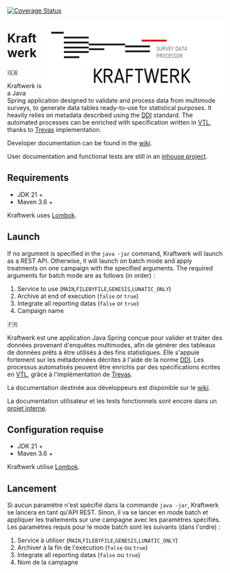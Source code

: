 [![Coverage Status](https://coveralls.io/repos/github/InseeFr/Kraftwerk/badge.svg?branch=main)](https://coveralls.io/github/InseeFr/Kraftwerk?branch=main)

<img align="right" src="logo/kraftwerk-logo.png" alt="Kraftwerk logo"/>

# Kraftwerk

:gb:

Kraftwerk is a Java Spring application designed to validate and process data from multimode surveys, to generate data tables ready-to-use for statistical purposes.
It heavily relies on metadata described using the [DDI](http://ddialliance.org) standard.
The automated processes can be enriched with specification written in [VTL](https://sdmx.org/?page_id=5096), thanks to [Trevas](https://github.com/InseeFr/Trevas) implementation.

Developer documentation can be found in the [wiki](https://github.com/InseeFr/Kraftwerk/wiki).

User documentation and functional tests are still in an [inhouse project](https://gitlab.insee.fr/sic/service-agregation-echange-de-donnees/kraftwerk).

## Requirements

* JDK 21 +
* Maven 3.6 +

Kraftwerk uses [Lombok](https://projectlombok.org/).

## Launch

If no argument is specified in the `java -jar` command, Kraftwerk will launch
as a REST API.
Otherwise, it will launch on batch mode and apply treatments on one campaign
with the specified arguments.
The required arguments for batch mode are as follows (in order) :
1. Service to use (`MAIN`,`FILEBYFILE`,`GENESIS`,`LUNATIC_ONLY`)
2. Archive at end of execution (`false` or `true`)
3. Integrate all reporting datas (`false` or `true`)
4. Campaign name

:fr:

Kraftwerk est une application Java Spring conçue pour valider et traiter des données provenant d'enquêtes multimodes, afin de générer des tableaux de données prêts à être utilisés à des fins statistiques.
Elle s'appuie fortement sur les métadonnées décrites à l'aide de la norme [DDI](http://ddialliance.org).
Les processus automatisés peuvent être enrichis par des spécifications écrites en [VTL](https://sdmx.org/?page_id=5096), grâce à l'implémentation de [Trevas](https://github.com/InseeFr/Trevas).

La documentation destinée aux développeurs est disponible sur le [wiki](https://github.com/InseeFr/Kraftwerk/wiki).

La documentation utilisateur et les tests fonctionnels sont encore dans un [projet interne](https://gitlab.insee.fr/sic/service-agregation-echange-de-donnees/kraftwerk).

## Configuration requise

* JDK 21 +
* Maven 3.6 +
  
Kraftwerk utilise [Lombok](https://projectlombok.org/).

## Lancement

Si aucun paramètre n'est spécifié dans la commande `java -jar`, Kraftwerk se lancera
en tant qu'API REST.
Sinon, il va se lancer en mode batch et appliquer les traitements sur une campagne
avec les paramètres spécifiés. Les paramètres requis pour le mode batch sont les suivants (dans l'ordre) :
1. Service à utiliser (`MAIN`,`FILEBYFILE`,`GENESIS`,`LUNATIC_ONLY`)
2. Archiver à la fin de l'exécution (`false` ou `true`)
3. Integrate all reporting datas (`false` ou `true`)
4. Nom de la campagne